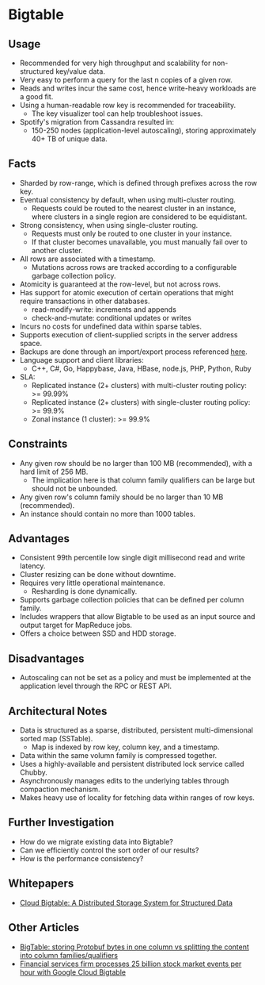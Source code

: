 # Bigtable

## Usage
* Recommended for very high throughput and scalability for non-structured key/value data.
* Very easy to perform a query for the last n copies of a given row.
* Reads and writes incur the same cost, hence write-heavy workloads are a good fit.
* Using a human-readable row key is recommended for traceability.
    * The key visualizer tool can help troubleshoot issues.
* Spotify's migration from Cassandra resulted in:
    * 150-250 nodes (application-level autoscaling), storing approximately 40+ TB of unique data.

## Facts
* Sharded by row-range, which is defined through prefixes across the row key.
* Eventual consistency by default, when using multi-cluster routing.
    * Requests could be routed to the nearest cluster in an instance, where clusters in a single region are considered to be equidistant.
* Strong consistency, when using single-cluster routing.
    * Requests must only be routed to one cluster in your instance.
    * If that cluster becomes unavailable, you must manually fail over to another cluster.
* All rows are associated with a timestamp.
    * Mutations across rows are tracked according to a configurable garbage collection policy.
* Atomicity is guaranteed at the row-level, but not across rows.
* Has support for atomic execution of certain operations that might require transactions in other databases.
    * read-modify-write: increments and appends
    * check-and-mutate: conditional updates or writes
* Incurs no costs for undefined data within sparse tables.
* Supports execution of client-supplied scripts in the server address space.
* Backups are done through an import/export process referenced [here](https://cloud.google.com/bigtable/docs/import-export).
* Language support and client libraries:
    * C++, C#, Go, Happybase, Java, HBase, node.js, PHP, Python, Ruby
* SLA:
    * Replicated instance (2+ clusters) with multi-cluster routing policy: >= 99.99%
    * Replicated instance (2+ clusters) with single-cluster routing policy: >= 99.9%
    * Zonal instance (1 cluster): >= 99.9%

## Constraints
* Any given row should be no larger than 100 MB (recommended), with a hard limit of 256 MB.
    * The implication here is that column family qualifiers can be large but should not be unbounded.
* Any given row's column family should be no larger than 10 MB (recommended).
* An instance should contain no more than 1000 tables.

## Advantages
* Consistent 99th percentile low single digit millisecond read and write latency.
* Cluster resizing can be done without downtime.
* Requires very little operational maintenance.
    * Resharding is done dynamically.
* Supports garbage collection policies that can be defined per column family.
* Includes wrappers that allow Bigtable to be used as an input source and output target for MapReduce jobs.
* Offers a choice between SSD and HDD storage.

## Disadvantages
* Autoscaling can not be set as a policy and must be implemented at the application level through the RPC or REST API.

## Architectural Notes
* Data is structured as a sparse, distributed, persistent multi-dimensional sorted map (SSTable).
    * Map is indexed by row key, column key, and a timestamp.
* Data within the same volumn family is compressed together.
* Uses a highly-available and persistent distributed lock service called Chubby.
* Asynchronously manages edits to the underlying tables through compaction mechanism.
* Makes heavy use of locality for fetching data within ranges of row keys.

## Further Investigation
* How do we migrate existing data into Bigtable?
* Can we efficiently control the sort order of our results?
* How is the performance consistency?

## Whitepapers
* [Cloud Bigtable: A Distributed Storage System for Structured Data](https://storage.googleapis.com/pub-tools-public-publication-data/pdf/68a74a85e1662fe02ff3967497f31fda7f32225c.pdf)

## Other Articles
* [BigTable: storing Protobuf bytes in one column vs splitting the content into column families/qualifiers](https://tech.travelaudience.com/bigtable-storing-protobuf-bytes-in-one-column-vs-splitting-the-content-into-column-families-c231bdff8db7)
* [Financial services firm processes 25 billion stock market events per hour with Google Cloud Bigtable](https://cloud.google.com/blog/products/gcp/financial-services-firm-processes-25-billion-stock-market-events-per-hour-with-google-cloud-bigtable)

